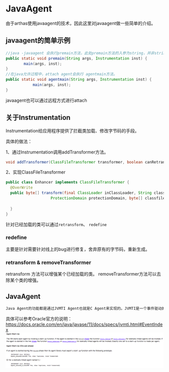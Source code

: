 # JavaAgent

由于arthas使用javaagent的技术，因此这里对javaagent做一些简单的介绍。

## javaagent的简单示例

```java
//java -javaagent 会执行premain方法，此处premain方法的入参为string，并非string数组。
public static void premain(String args, Instrumentation inst) {
        main(args, inst);
}
//在java允许过程中，attach agent会执行 agentmain方法。
public static void agentmain(String args, Instrumentation inst) {
			main(args, inst);
}
```
javaagent也可以通过远程方式进行attach

## 关于Instrumentation

Instrumentation给应用程序提供了拦截类加载、修改字节码的手段。

具体的做法：

1、通过Instrumentation调用addTransformer方法。

```java
void addTransformer(ClassFileTransformer transformer, boolean canRetransform);
```

2、实现ClassFileTransformer

```java
public class Enhancer implements ClassFileTransformer {
  @OverWrite
  public byte[] transform(final ClassLoader inClassLoader, String className, Class<?> classBeingRedefined,
                    ProtectionDomain protectionDomain, byte[] classfileBuffer){
    
  }
}
```

针对已经加载的类可以通过```retransform```、 ```redefine```

### redefine

主要是针对需要针对线上的bug进行修复，舍弃原有的字节码，重新生成。

### retransform & removeTransformer
retransform 方法可以增强某个已经加载的类。
removeTransformer方法可以去除某个类的增强。

## JavaAgent

```html
Java Agent的功能都是通过JVMTI Agent也就是C Agent来实现的。JVMTI是一个事件驱动的工具实现接口。通常，我们会在C Agent 加载后的入口方法Agent_OnLoad 处注册各个事件的钩子(hook)方法。当 Java 虚拟机触发了这些事件时，便会调用对应的钩子方法。
```
具体可以参考Oracle官方的说明：https://docs.oracle.com/en/java/javase/11/docs/specs/jvmti.html#EventIndex
![image-20200602100820291](../pic/image-20200602100820291.png)
